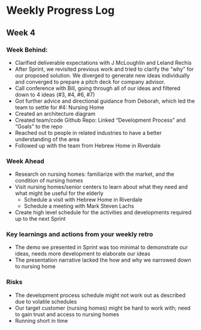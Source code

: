 # Weekly Progress Log

## Week 4 
### Week Behind:
  - Clarified deliverable expectations with J McLoughlin and Leland Rechis
  - After Sprint, we revisited previous work and tried to clarify the “why” for our proposed solution. We diverged to generate new ideas individually and converged to prepare a pitch deck for company advisor. 
  - Call conference with Bill, going through all of our ideas and filtered down to 4 ideas (#3, #4, #6, #7) 
  - Got further advice and directional guidance from Deborah, which led the team to settle for #4: Nursing Home
  - Created an architecture diagram
  - Created team/code Github Repo: Linked “Development Process” and  “Goals” to the repo
  - Reached out to people in related industries to have a better understanding of the area
  - Followed up with the team from Hebrew Home in Riverdale

### Week Ahead
  - Research on nursing homes: familiarize with the market, and the condition of nursing homes
  - Visit nursing homes/senior centers to learn about what they need and what might be useful for the elderly
    - Schedule a visit with Hebrew Home in Riverdale
    - Schedule a meeting with Mark Steven Lachs
  - Create high level schedule for the activities and developments required up to the next Sprint

### Key learnings and actions from your weekly retro
  - The demo we presented in Sprint was too minimal to demonstrate our ideas, needs more development to  elaborate our ideas
  - The presentation narrative lacked the how and why we narrowed down to nursing home 

### Risks
  - The development process schedule might not work out as described due to volatile schedules
  - Our target customer (nursing homes) might be hard to work with; need to gain trust and access to nursing homes
  - Running short in time

